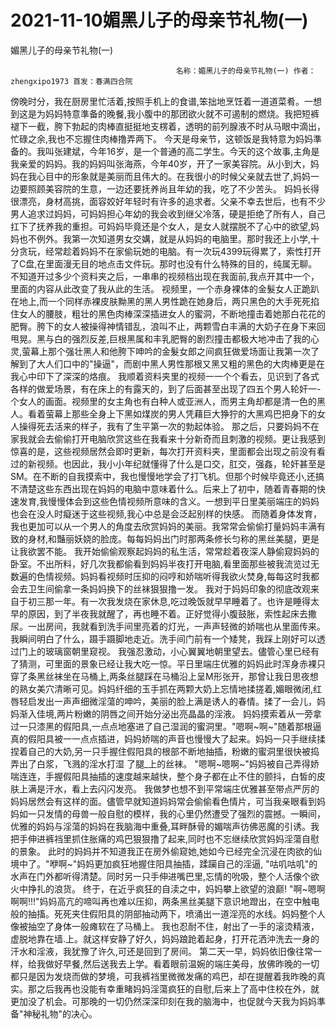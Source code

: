 # 2021-11-10媚黑儿子的母亲节礼物(一)



媚黑儿子的母亲节礼物(一)



                                         名称：媚黑儿子的母亲节礼物(一) 作者：zhengxipo1973 首发：春满四合院
   傍晚时分，我在厨房里忙活着,按照手机上的食谱,笨拙地烹饪着一道道菜肴。一想到这是为妈妈特意準备的晚餐,我小腹中的那团欲火就不可遏制的燃烧。我把短裤褪下一截，胯下勃起的肉棒直挺挺地支楞着，透明的前列腺液不时从马眼中滴出，忙碌之余,我也不忘握住肉棒撸弄两下。   今天是母亲节，这顿饭是我特意为妈妈準备的。我叫张建斌，今年16岁，是一个普通的高二学生。今天的这个故事,主角是我亲爱的妈妈。我的妈妈叫张海燕，今年40岁，开了一家美容院。从小到大，妈妈在我心目中的形象就是美丽而且伟大的。在我很小的时候父亲就去世了,妈妈一边要照顾美容院的生意，一边还要抚养尚且年幼的我，吃了不少苦头。   妈妈长得很漂亮，身材高挑，面容姣好年轻时有许多的追求者。父亲不幸去世后，也有不少男人追求过妈妈，可妈妈担心年幼的我会收到继父冷落，硬是拒绝了所有人，自己扛下了抚养我的重担。可妈妈毕竟还是个女人，是女人就摆脱不了心中的欲望,妈妈也不例外。我第一次知道男女交媾，就是从妈妈的电脑里。那时我还上小学,十分贪玩，经常趁着妈妈不在家偷玩她的电脑。有一次玩4399玩得累了，索性打开了C盘,在里面漫无目的地点击文件玩。那时也没有什么特殊的目的，纯属无聊。不知道开过多少个资料夹之后，一串串的视频档出现在我面前,我点开其中一个，里面的内容从此改变了我从此的生活。   视频里，一个赤身裸体的金髮女人正跪趴在地上,而一个同样赤裸皮肤黝黑的黑人男性跪在她身后，两只黑色的大手死死掐住女人的腰肢，粗壮的黑色肉棒深深插进女人的蜜洞，不断地撞击着她那白花花的肥臀。胯下的女人被操得神情错乱，浪叫不止，两颗雪白丰满的大奶子在身下来回甩晃。黑与白的强烈反差,巨根黑属和丰乳肥臀的剧烈撞击都极大地冲击了我的心灵,萤幕上那个强壮黑人和他胯下呻吟的金髮女郎之间疯狂做爱场面让我第一次了解到了大人们口中的"操逼"，而剧中黑人男性那根又黑又粗的黑色的大肉棒更是在我心中印下了深深的烙痕。   我顺着资料夹里的视频一一个个看去，见识到了各式各样的做爱场景，有在床上的有露天的，到了后面甚至出现了四五个男人轮奸一-个女人的画面。视频里的女主角也有白种人或亚洲人，而男主角却都是清一色的黑人。看着萤幕上那些全身上下黑如煤炭的男人凭藉巨大狰狞的大黑鸡巴把身下的女人操得死去活来的样子，我有了生平第一次的勃起体验。   那之后，只要妈妈不在家我就会去偷偷打开电脑欣赏这些在我看来十分新奇而且刺激的视频。更让我感到惊喜的是，这些视频居然会即时更新，每次打开资料夹，里面都会出现之前没有看过的新视频。也因此，我小小年纪就懂得了什么是口交，肛交，强姦，轮奸甚至是SM。在不断的自我摸索中，我也慢慢地学会了打飞机。但那个时候毕竟还小,还搞不清楚这些东西出现在妈妈的电脑中意味着什么。后来上了初中，随着青春期的快速发育,我慢慢体会到这些色情视频所意味的含义。一想到平日里美丽端庄的妈妈也会在没人时癡迷于这些视频,我心中总是会泛起别样的快感。   而随着身体发育，我也更加可以从一个男人的角度去欣赏妈妈的美丽。我常常会偷偷打量妈妈丰满有致的身材,和豔丽妖娆的脸庞。每每妈妈出门时那两条修长匀称的黑丝美腿，更是让我欲罢不能。   我开始偷偷观察起妈妈的私生活，常常趁着夜深人静偷窥妈妈的卧室。不出所料，好几次我都偷看到妈妈半夜打开电脑,看里面那些被我流览过无数遍的色情视频。妈妈看视频时压抑的闷哼和娇喘听得我欲火焚身,每每这时我都会去卫生间偷拿一条妈妈换下的丝袜狠狠撸一发。   我对于妈妈印象的彻底改观来自于初三那一年。有一次我发烧在家休息,吃过晚饭就早早睡着了。也许是睡得太早的原因，到了半夜我就醒了，再也睡不着。正好觉得小腹鼓胀，索性起床去撒尿。一出房间，我就看到洗手间里亮着的灯光，一声声轻微的娇喘也从里面传来。我瞬间明白了什么，蹑手蹑脚地走近。洗手间门前有一个矮凳，我踩上刚好可以透过门上的玻璃窗朝里窥视。   我强忍激动，小心翼翼地朝里望去。儘管心里已经有了猜测，可里面的景象已经让我大吃一惊。平日里端庄优雅的妈妈此时浑身赤裸只穿了条黑丝袜坐在马桶上,两条丝腿踩在马桶沿上呈M形张开，那曾让我日思夜想的熟女美穴清晰可见。妈妈纤细的玉手抓在两颗大奶上忘情地揉搓着,媚眼微闭,红唇轻启发出一声声细微淫蕩的呻吟，美丽的脸上满是诱人的春情。揉了一会儿，妈妈渐入佳境,两片粉嫩的阴唇之间开始分泌出亮晶晶的淫液。   妈妈摸索着从一旁拿过一只漆黑的假阳具,一点点地塞进了自己湿润的蜜洞里。"嗯啊~啊~"随着那根逼真的假阳具被一一点点插进，妈妈娇喘的声音也慢慢大了起来。妈妈一只手继续揉捏着自己的大奶,另一只手握住假阳具的根部不断地抽插，粉嫩的蜜洞里很快被捣弄出了白浆，飞溅的淫水打湿 了腿_上的丝袜。 "嗯啊~嗯啊~"妈妈被自己弄得娇喘连连，手握假阳具抽插的速度越来越快，整个身子都在止不住的颤抖，白皙的皮肤上满是汗水，看上去闪闪发亮。   我做梦也想不到平常端庄优雅甚至带点严厉的妈妈居然会有这样的面。儘管早就知道妈妈常会偷偷看色情片，可当我亲眼看到妈妈如一只发情的母兽一般自慰的模样，我的心里仍然遭受了强烈的震撼。一瞬间， 优雅的妈妈与淫蕩的妈妈在我脑海中重叠,耳畔酥骨的媚喘声彷佛恶魔的引诱。我把手伸进裤裆里抓住胀痛的鸡巴狠狠撸了起来,同时也不忘继续欣赏妈妈淫蕩自慰的景象。   此时的妈妈并不知道我正在房外偷窥她,她如今已经完全沉浸在肉欲的仙境中了。"咿啊~"妈妈更加疯狂地握住阳具抽插，蹂躏自己的淫逼, "咕叽咕叽"的水声在门外都听得清楚。同时另一只手伸进嘴巴里,忘情的吮吸，整个人活像个欲火中挣扎的浪货。   终于，在近乎疯狂的自渎之中，妈妈攀上欲望的浪巅! "啊~嗯啊啊啊!!!"妈妈高亢的啼叫再也难以压抑，两条黑丝美腿下意识地蹬出，在空中触电般的抽搐。死死夹住假阳具的阴部抽动两下，喷涌出一道淫亮的水线。妈妈整个人像被抽空了身体一般瘫软在了马桶上。   我也忍耐不住，射出了一手的滚烫精液，虚脱地靠在墙.上。就这样安静了好久，妈妈踉跄着起身，打开花洒沖洗去一身的汗水和淫液，我犹豫了许久,可还是回到了房间。   第二天一早，妈妈依旧像往常一样，给我做好早餐,然后送我去上学。看着眼前温婉的端庄美母，放佛昨晚的一切都只是因为发烧而做的梦境，可我裤裆里微微发痛的鸡巴，却在提醒着我昨晚的真实。那之后我再也没能有幸重睹妈妈淫蕩疯狂的自慰,后来上了高中住校在外，就更加没了机会。可那晚的一切仍然深深印刻在我的脑海中，也促就今天我为妈妈準备"神秘礼物"的决心。
            

